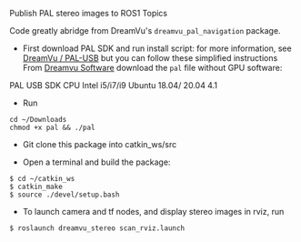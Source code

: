 Publish PAL stereo images to ROS1 Topics

Code greatly abridge from DreamVu's `dreamvu_pal_navigation` package.

- First download PAL SDK and run install script: for more information, see  [DreamVu / PAL-USB](https://github.com/DreamVu/PAL-USB) but you can
follow these simplified instructions
From [Dreamvu Software](https://dreamvu.com/software/download) download the `pal` file without GPU software:

PAL USB SDK CPU 	Intel i5/i7/i9 	Ubuntu 18.04/ 20.04 	4.1

- Run
```
cd ~/Downloads
chmod +x pal && ./pal
```

- Git clone this package into catkin_ws/src

- Open a terminal and build the package:
```
$ cd ~/catkin_ws
$ catkin_make
$ source ./devel/setup.bash
```
        
- To launch camera and tf nodes, and display stereo images in rviz, run
```
$ roslaunch dreamvu_stereo scan_rviz.launch
```
